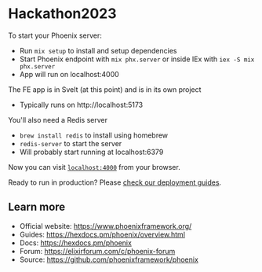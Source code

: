 # Hackathon2023

To start your Phoenix server:

  * Run `mix setup` to install and setup dependencies
  * Start Phoenix endpoint with `mix phx.server` or inside IEx with `iex -S mix phx.server`
  * App will run on localhost:4000

The FE app is in Svelt (at this point) and is in its own project
  * Typically runs on http://localhost:5173

You'll also need a Redis server
  * `brew install redis` to install using homebrew
  * `redis-server` to start the server
  * Will probably start running at localhost:6379

Now you can visit [`localhost:4000`](http://localhost:4000) from your browser.

Ready to run in production? Please [check our deployment guides](https://hexdocs.pm/phoenix/deployment.html).

## Learn more

  * Official website: https://www.phoenixframework.org/
  * Guides: https://hexdocs.pm/phoenix/overview.html
  * Docs: https://hexdocs.pm/phoenix
  * Forum: https://elixirforum.com/c/phoenix-forum
  * Source: https://github.com/phoenixframework/phoenix

